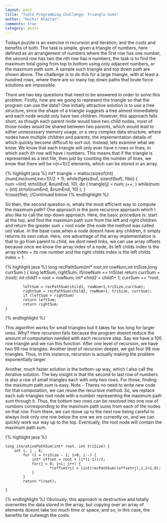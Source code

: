 ```yaml
---
layout: post
title: "Yodle Programming Challenge: Triangle Sums"
author: "Ruchir Khaitan"
comments: true
category: posts
---
```


Todays puzzle is an exercise in recursion and iteration, and the costs and benefits of both. The task is simple, given a triangle of numbers, here defined as an arrangement of numbers where the first row has one number, the second row has two  the nth row has n numbers, the task is to find the maximum total going from top to bottom using only adjacent numbers, or the maximum path sum. A sample such triangle and top down path are shown above. The challenge is to do this for a large triangle, with at least a hundred rows, where there are so many top down paths that brute force solutions are impossible.

There are two key questions that need to be answered in order to solve this problem. Firstly, how are we going to represent the triangle so that the program can use the data? One initially attractive solution is to use a tree structure, since the shape of a triangle suggests a tree almost immediately and each node would only have two children. However, this approach falls short, as though each parent node would have two child nodes, most of those nodes would be shared between two parents, which would lead to either unnecessary memory usage, or a very complex data structure, where nodes have multiple children and parents, the implementation details of which quickly become difficult to sort out. Instead, lets examine what we know. We know that each triangle will only ever have n rows or lines, in which each ith row will have i numbers. This means that if the triangle is represented as a text file, then just by counting the number of lines, we know that there will be n(n+1)/2 elements, which can  be stored in an array.


{% highlight java %}
	int* triangle = malloc(sizeof(int)*(numLine*(numLine+1))/2 + 1);
    		while(fgets(buf, sizeof(buf), file)) {  
        		num =(int)  strtol(buf, &numEnd, 10);
			do {
	     			triangle[j] = num;
             			j++;
	     		} while(num = (int) strtol(numEnd, &numEnd, 10) );
    		}		
    		fclose(file);  //Continued below
{% endhighlight %}

So then, the second question is, whats the most efficient way to compute the maximum path? One approach is the pure recursive approach which I also like to call the top-down approach. Here, the basic procedure is: start at the top, and find the maximum path sum from the left and right children and return the greater sum + root node (the node the method was called on) value. In the base case,when a node doesnt have any children, it simply returns its own value. Here, one advantage of the array implementation is that to go from parent to child, we dont need links, we can use array offsets because once we know the array index of a node, its left childs index is the array index + its row number and the right childs index is the left childs index + 1. 


{% highlight java %}
	long recPathSum(int* root,int rowNum,int triSize,long currSum ) {
    		long leftSum, rightSum;
    		if(rowNum == triSize) 
			return currSum + *(root);
    		int* child1 = root + rowNum;
    		int* child2 = child1+ 1;
    		currSum += *root;

    		leftSum = recPathSum(child1, rowNum+1,triSize,currSum);
    		rightSum = recPathSum(child2, rowNum+1, triSize, currSum);
    		if (leftSum > rightSum) 
			return leftSum;
         	return rightSum;
	}
{% endhighlight %} 

This algorithm works for small triangles but it takes far too long for larger ones. Why? Here recursion fails because the program doesnt reduce the amount of computation needed with each recursive step. Say we have a 100 row triangle and we run this function. After one level of recursion, we have two 99 row triangles. Another level of recursion deeper, we get four 98 row triangles. Thus, in this instance, recursion is actually making the problem exponentially larger.

Another, much faster solution is the bottom-up way, which I also call the iterative solution. The key insight is that the second to last row of numbers is also a row of small triangles each with only two rows. For those, finding the maximum path sum is easy. Note - Theres no need to write new code for that computation, we can reuse the recursive method. So, we replace each sub-triangles root node with a number representing the maximum path sum through it. Thus, the bottom two rows can be resolved into one row of numbers corresponding to the maximum path sums from each of the nodes on that row. From there, we can move up to the next row being careful to always look only one row below the one we are currently on, and we can quickly work our way up to the top. Eventually, the root node will contain the maximum path sum. 

{% highlight java %}

	long iterativePathSum(int* root, int triSize) { 
		int i, j , k;
    		for (i = triSize - 1; i>0; i--) {
        		int* offset = root + (i*(i-1))/2;   
         		for(j = 0; j<i; j++) {
             			*(offset+j) = (int)recPathSum((offset+j),i,i+1,0); 
        		}
    		}
    		return *(root);

	} 
{% endhighlight %}
Obviously, this approach is destructive and totally overwrites the data stored in the array, but copying over an array of elements doesnt take too much time or space, and so, in this case, the benefits far outweigh the costs.




